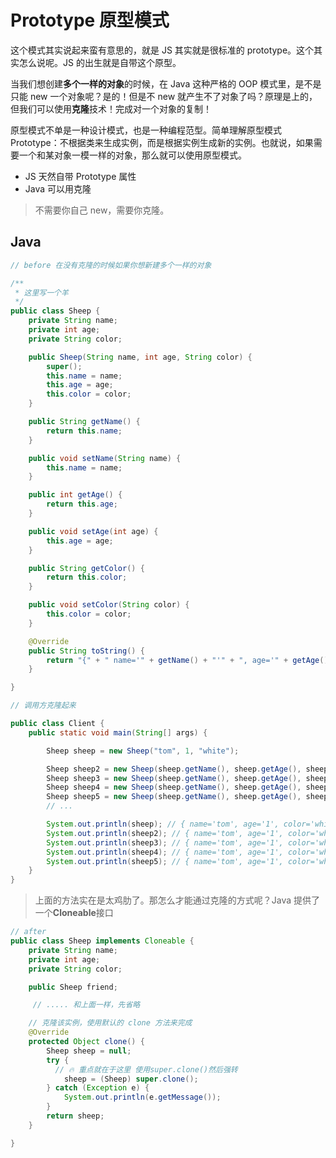# Prototype 原型模式

这个模式其实说起来蛮有意思的，就是 JS 其实就是很标准的 prototype。这个其实怎么说呢。JS 的出生就是自带这个原型。

当我们想创建**多个一样的对象**的时候，在 Java 这种严格的 OOP 模式里，是不是只能 new 一个对象呢？是的！但是不 new 就产生不了对象了吗？原理是上的，但我们可以使用**克隆**技术！完成对一个对象的复制！

原型模式不单是一种设计模式，也是一种编程范型。简单理解原型模式 Prototype：不根据类来生成实例，而是根据实例生成新的实例。也就说，如果需要一个和某对象一模一样的对象，那么就可以使用原型模式。

- JS 天然自带 Prototype 属性
- Java 可以用克隆

> 不需要你自己 new，需要你克隆。

## Java

```java
// before 在没有克隆的时候如果你想新建多个一样的对象

/**
 * 这里写一个羊
 */
public class Sheep {
    private String name;
    private int age;
    private String color;

    public Sheep(String name, int age, String color) {
        super();
        this.name = name;
        this.age = age;
        this.color = color;
    }

    public String getName() {
        return this.name;
    }

    public void setName(String name) {
        this.name = name;
    }

    public int getAge() {
        return this.age;
    }

    public void setAge(int age) {
        this.age = age;
    }

    public String getColor() {
        return this.color;
    }

    public void setColor(String color) {
        this.color = color;
    }

    @Override
    public String toString() {
        return "{" + " name='" + getName() + "'" + ", age='" + getAge() + "'" + ", color='" + getColor() + "'" + "}";
    }

}

// 调用方克隆起来

public class Client {
    public static void main(String[] args) {

        Sheep sheep = new Sheep("tom", 1, "white");

        Sheep sheep2 = new Sheep(sheep.getName(), sheep.getAge(), sheep.getColor());
        Sheep sheep3 = new Sheep(sheep.getName(), sheep.getAge(), sheep.getColor());
        Sheep sheep4 = new Sheep(sheep.getName(), sheep.getAge(), sheep.getColor());
        Sheep sheep5 = new Sheep(sheep.getName(), sheep.getAge(), sheep.getColor());
        // ...

        System.out.println(sheep); // { name='tom', age='1', color='white'}
        System.out.println(sheep2); // { name='tom', age='1', color='white'}
        System.out.println(sheep3); // { name='tom', age='1', color='white'}
        System.out.println(sheep4); // { name='tom', age='1', color='white'}
        System.out.println(sheep5); // { name='tom', age='1', color='white'}
    }
}
```

> 上面的方法实在是太鸡肋了。那怎么才能通过克隆的方式呢？Java 提供了一个**Cloneable**接口

```java
// after
public class Sheep implements Cloneable {
    private String name;
    private int age;
    private String color;

    public Sheep friend;

	 // ..... 和上面一样，先省略

    // 克隆该实例，使用默认的 clone 方法来完成
    @Override
    protected Object clone() {
        Sheep sheep = null;
        try {
          // 🔥 重点就在于这里 使用super.clone()然后强转
            sheep = (Sheep) super.clone();
        } catch (Exception e) {
            System.out.println(e.getMessage());
        }
        return sheep;
    }

}

```
